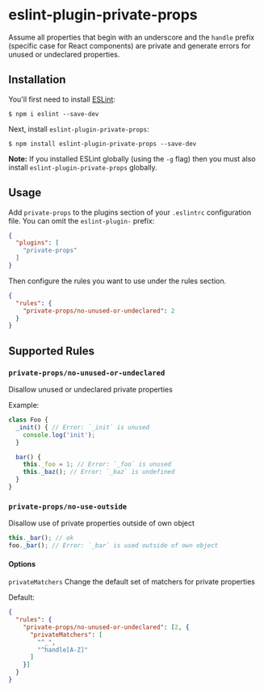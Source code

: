 # eslint-plugin-private-props

Assume all properties that begin with an underscore and the `handle` prefix (specific case for React components) are private and generate errors for unused or undeclared properties.

## Installation

You'll first need to install [ESLint](http://eslint.org):

```
$ npm i eslint --save-dev
```

Next, install `eslint-plugin-private-props`:

```
$ npm install eslint-plugin-private-props --save-dev
```

**Note:** If you installed ESLint globally (using the `-g` flag) then you must also install `eslint-plugin-private-props` globally.

## Usage

Add `private-props` to the plugins section of your `.eslintrc` configuration file. You can omit the `eslint-plugin-` prefix:

```json
{
  "plugins": [
    "private-props"
  ]
}
```


Then configure the rules you want to use under the rules section.

```json
{
  "rules": {
    "private-props/no-unused-or-undeclared": 2
  }
}
```

## Supported Rules

### `private-props/no-unused-or-undeclared`
Disallow unused or undeclared private properties

Example:

```javascript
class Foo {
  _init() { // Error: `_init` is unused
    console.log('init');
  }

  bar() {
    this._foo = 1; // Error: `_foo` is unused
    this._baz(); // Error: `_baz` is undefined
  }
}
```

### `private-props/no-use-outside`
Disallow use of private properties outside of own object

```javascript
this._bar(); // ok
foo._bar(); // Error: `_bar` is used outside of own object
```

#### Options
`privateMatchers` Change the default set of matchers for private properties

Default:

```json
{
  "rules": {
    "private-props/no-unused-or-undeclared": [2, {
      "privateMatchers": [
        "^_", 
        "^handle[A-Z]"
      ]
    }]
  }
}
